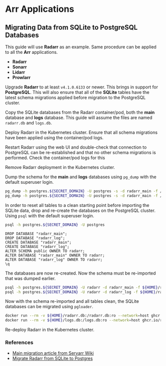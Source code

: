 # Arr Applications

## Migrating Data from SQLite to PostgreSQL Databases

This guide will use **Radarr** as an example. Same procedure can be applied to all the **Arr** applications.

- **Radarr**
- **Sonarr**
- **Lidarr**
- **Prowlarr**

Upgrade **Radarr** to at least `v4.1.0.6133` or newer. This brings in support for **PostgreSQL**. This will also ensure that all of the **SQLite** tables have the latest schema migrations applied before migration to the PostgreSQL cluster.

Copy the SQLite databases from the Radarr container/pod, both the **main** database and **logs** database. This guide will assume the files are named `radarr.db` and `logs.db`.

Deploy Radarr in the Kubernetes cluster. Ensure that all schema migrations have been applied using the container/pod logs.

Restart Radarr using the web UI and double-check that connection to PostgreSQL can be re-established and that no other schema migrations is performed. Check the container/pod logs for this

Remove Radarr deployment in the Kubernetes cluster.

Dump the schema for the **main** and **logs** databases using `pg_dump` with the default superuser login.

```sh
pg_dump -h postgres.${SECRET_DOMAIN} -U postgres -s -d radarr_main -f /home/${USER}/radarr_main.sql
pg_dump -h postgres.${SECRET_DOMAIN} -U postgres -s -d radarr_main -f /home/${USER}/radarr_log.sql
```

In order to reset all tables to a clean starting point before importing the SQLite data, drop and re-create the databases on the PostgreSQL cluster. Using `psql` with the default superuser login.

```sh
psql -h postgres.${SECRET_DOMAIN} -U postgres
```

```
DROP DATABASE "radarr_main";
DROP DATABASE "radarr_log";
CREATE DATABASE "radarr_main";
CREATE DATABASE "radarr_log";
ALTER SCHEMA public OWNER TO radarr;
ALTER DATABASE "radarr_main" OWNER TO radarr;
ALTER DATABASE "radarr_log" OWNER TO radarr;
\q
```

The databases are now re-created. Now the schema must be re-imported that was dumped earlier.

```sh
psql -h postgres.${SECRET_DOMAIN} -U radarr -d radarr_main -f ${HOME}/radarr_main.sql
psql -h postgres.${SECRET_DOMAIN} -U radarr -d radarr_log -f ${HOME}/radarr_log.sql
```

Now with the schema re-imported and all tables clean, the SQLite databases can be migrated using `pgloader`.

```sh
docker run --rm -v ${HOME}/radarr.db:/radarr.db:ro --network=host ghcr.io/roxedus/pgloader --with "quote identifiers" --with "data only" /radarr.db "postgresql://radarr:${RADARR__POSTGRES__PASSWORD}@postgres.${SECRET_DOMAIN}/radarr_main"
docker run --rm -v ${HOME}/logs.db:/logs.db:ro --network=host ghcr.io/roxedus/pgloader --with "quote identifiers" --with "data only" /logs.db "postgresql://radarr:${RADARR__POSTGRES__PASSWORD}@postgres.${SECRET_DOMAIN}/radarr_log"
```

Re-deploy Radarr in the Kubernetes cluster.

### References
- [Main migration article from Servarr Wiki](https://wiki.servarr.com/radarr/postgres-setup)
- [Migrate Radarr from SQLite to Postgres](https://gist.github.com/tobz/929fd4ad8da80ac2ce524af73d4ea615)
